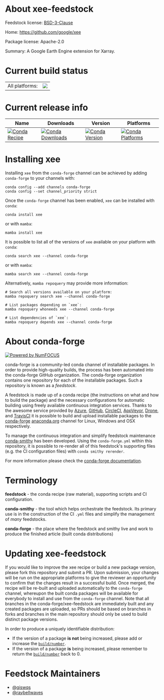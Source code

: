 About xee-feedstock
===================

Feedstock license: [BSD-3-Clause](https://github.com/conda-forge/xee-feedstock/blob/main/LICENSE.txt)

Home: https://github.com/google/xee

Package license: Apache-2.0

Summary: A Google Earth Engine extension for Xarray.

Current build status
====================


<table><tr><td>All platforms:</td>
    <td>
      <a href="https://dev.azure.com/conda-forge/feedstock-builds/_build/latest?definitionId=20481&branchName=main">
        <img src="https://dev.azure.com/conda-forge/feedstock-builds/_apis/build/status/xee-feedstock?branchName=main">
      </a>
    </td>
  </tr>
</table>

Current release info
====================

| Name | Downloads | Version | Platforms |
| --- | --- | --- | --- |
| [![Conda Recipe](https://img.shields.io/badge/recipe-xee-green.svg)](https://anaconda.org/conda-forge/xee) | [![Conda Downloads](https://img.shields.io/conda/dn/conda-forge/xee.svg)](https://anaconda.org/conda-forge/xee) | [![Conda Version](https://img.shields.io/conda/vn/conda-forge/xee.svg)](https://anaconda.org/conda-forge/xee) | [![Conda Platforms](https://img.shields.io/conda/pn/conda-forge/xee.svg)](https://anaconda.org/conda-forge/xee) |

Installing xee
==============

Installing `xee` from the `conda-forge` channel can be achieved by adding `conda-forge` to your channels with:

```
conda config --add channels conda-forge
conda config --set channel_priority strict
```

Once the `conda-forge` channel has been enabled, `xee` can be installed with `conda`:

```
conda install xee
```

or with `mamba`:

```
mamba install xee
```

It is possible to list all of the versions of `xee` available on your platform with `conda`:

```
conda search xee --channel conda-forge
```

or with `mamba`:

```
mamba search xee --channel conda-forge
```

Alternatively, `mamba repoquery` may provide more information:

```
# Search all versions available on your platform:
mamba repoquery search xee --channel conda-forge

# List packages depending on `xee`:
mamba repoquery whoneeds xee --channel conda-forge

# List dependencies of `xee`:
mamba repoquery depends xee --channel conda-forge
```


About conda-forge
=================

[![Powered by
NumFOCUS](https://img.shields.io/badge/powered%20by-NumFOCUS-orange.svg?style=flat&colorA=E1523D&colorB=007D8A)](https://numfocus.org)

conda-forge is a community-led conda channel of installable packages.
In order to provide high-quality builds, the process has been automated into the
conda-forge GitHub organization. The conda-forge organization contains one repository
for each of the installable packages. Such a repository is known as a *feedstock*.

A feedstock is made up of a conda recipe (the instructions on what and how to build
the package) and the necessary configurations for automatic building using freely
available continuous integration services. Thanks to the awesome service provided by
[Azure](https://azure.microsoft.com/en-us/services/devops/), [GitHub](https://github.com/),
[CircleCI](https://circleci.com/), [AppVeyor](https://www.appveyor.com/),
[Drone](https://cloud.drone.io/welcome), and [TravisCI](https://travis-ci.com/)
it is possible to build and upload installable packages to the
[conda-forge](https://anaconda.org/conda-forge) [anaconda.org](https://anaconda.org/)
channel for Linux, Windows and OSX respectively.

To manage the continuous integration and simplify feedstock maintenance
[conda-smithy](https://github.com/conda-forge/conda-smithy) has been developed.
Using the ``conda-forge.yml`` within this repository, it is possible to re-render all of
this feedstock's supporting files (e.g. the CI configuration files) with ``conda smithy rerender``.

For more information please check the [conda-forge documentation](https://conda-forge.org/docs/).

Terminology
===========

**feedstock** - the conda recipe (raw material), supporting scripts and CI configuration.

**conda-smithy** - the tool which helps orchestrate the feedstock.
                   Its primary use is in the construction of the CI ``.yml`` files
                   and simplify the management of *many* feedstocks.

**conda-forge** - the place where the feedstock and smithy live and work to
                  produce the finished article (built conda distributions)


Updating xee-feedstock
======================

If you would like to improve the xee recipe or build a new
package version, please fork this repository and submit a PR. Upon submission,
your changes will be run on the appropriate platforms to give the reviewer an
opportunity to confirm that the changes result in a successful build. Once
merged, the recipe will be re-built and uploaded automatically to the
`conda-forge` channel, whereupon the built conda packages will be available for
everybody to install and use from the `conda-forge` channel.
Note that all branches in the conda-forge/xee-feedstock are
immediately built and any created packages are uploaded, so PRs should be based
on branches in forks and branches in the main repository should only be used to
build distinct package versions.

In order to produce a uniquely identifiable distribution:
 * If the version of a package **is not** being increased, please add or increase
   the [``build/number``](https://docs.conda.io/projects/conda-build/en/latest/resources/define-metadata.html#build-number-and-string).
 * If the version of a package **is** being increased, please remember to return
   the [``build/number``](https://docs.conda.io/projects/conda-build/en/latest/resources/define-metadata.html#build-number-and-string)
   back to 0.

Feedstock Maintainers
=====================

* [@giswqs](https://github.com/giswqs/)
* [@raybellwaves](https://github.com/raybellwaves/)

